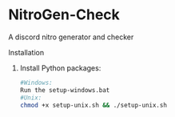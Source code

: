 # NitroGen-Check
A discord nitro generator and checker

Installation
  1. Install Python packages:
      ```sh
      #Windows:
      Run the setup-windows.bat
      #Unix:
      chmod +x setup-unix.sh && ./setup-unix.sh
      ```
